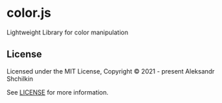 # color.js
Lightweight Library for color manipulation

## License
Licensed under the MIT License, Copyright © 2021 - present Aleksandr Shchilkin

See [LICENSE](./LICENSE) for more information.